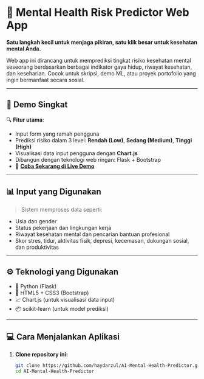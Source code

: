 # 🧠 Mental Health Risk Predictor Web App

**Satu langkah kecil untuk menjaga pikiran, satu klik besar untuk kesehatan mental Anda.**  

Web app ini dirancang untuk memprediksi tingkat risiko kesehatan mental seseorang berdasarkan berbagai indikator gaya hidup, riwayat kesehatan, dan keseharian. Cocok untuk skripsi, demo ML, atau proyek portofolio yang ingin bermanfaat secara sosial.

---

## 🚀 Demo Singkat

🔍 **Fitur utama**:
- Input form yang ramah pengguna
- Prediksi risiko dalam 3 level: **Rendah (Low)**, **Sedang (Medium)**, **Tinggi (High)**
- Visualisasi data input pengguna dengan **Chart.js**
- Dibangun dengan teknologi web ringan: Flask + Bootstrap
- 🎯 **[Coba Sekarang di Live Demo](https://your-deployment-url.com)**

---

## 📊 Input yang Digunakan

> Sistem memproses data seperti:

- Usia dan gender
- Status pekerjaan dan lingkungan kerja
- Riwayat kesehatan mental dan pencarian bantuan profesional
- Skor stres, tidur, aktivitas fisik, depresi, kecemasan, dukungan sosial, dan produktivitas

---

## ⚙️ Teknologi yang Digunakan

- 🐍 Python (Flask)
- 🎨 HTML5 + CSS3 (Bootstrap)
- 📈 Chart.js (untuk visualisasi data input)
- 📦 scikit-learn (untuk model prediksi)

---

## 💻 Cara Menjalankan Aplikasi

1. **Clone repository ini:**

   ```bash
   git clone https://github.com/haydarzul/AI-Mental-Health-Predictor.git
   cd AI-Mental-Health-Predictor
